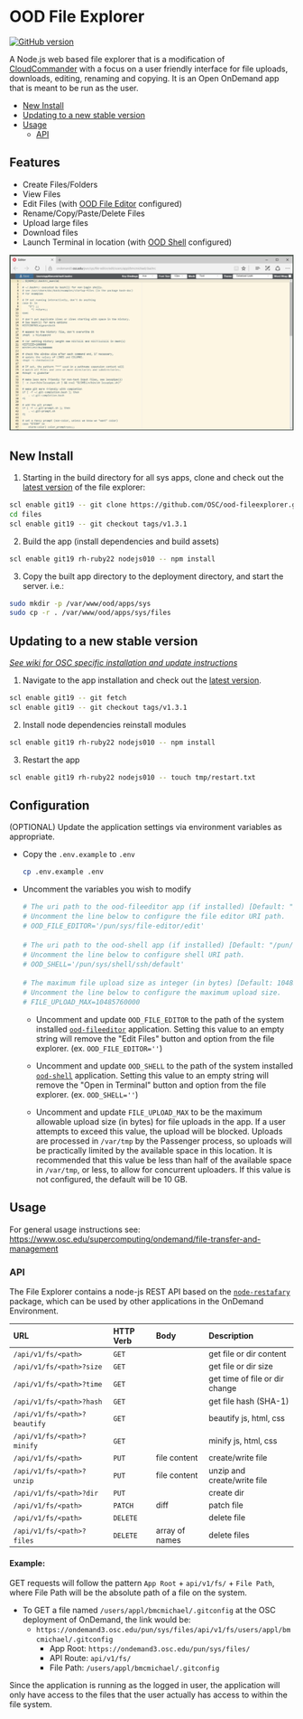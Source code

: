 # OOD File Explorer

[![GitHub version](https://badge.fury.io/gh/OSC%2Food-fileexplorer.svg)](https://badge.fury.io/gh/OSC%2Food-fileexplorer)

A Node.js web based file explorer that is a modification of [CloudCommander](http://cloudcmd.io/) with a focus on a user friendly interface for file uploads, downloads, editing, renaming and copying. It is an Open OnDemand app that is meant to be run as the user.

* [New Install](#new-install)
* [Updating to a new stable version](#updating-to-a-new-stable-version)
* [Usage](#usage)
    * [API](#api)

## Features

* Create Files/Folders
* View Files
* Edit Files (with [OOD File Editor](https://github.com/OSC/ood-fileeditor) configured)
* Rename/Copy/Paste/Delete Files
* Upload large files
* Download files
* Launch Terminal in location (with [OOD Shell](https://github.com/OSC/ood-shell) configured)

![File Explorer Interface](docs/img/001_interface.png)

## New Install

1. Starting in the build directory for all sys apps, clone and check out the [latest version](https://github.com/OSC/ood-fileexplorer/releases) of the file explorer:

  ```sh
  scl enable git19 -- git clone https://github.com/OSC/ood-fileexplorer.git files
  cd files
  scl enable git19 -- git checkout tags/v1.3.1
  ```


  
2. Build the app (install dependencies and build assets)
 
  ```sh
  scl enable git19 rh-ruby22 nodejs010 -- npm install
  ```
  
3. Copy the built app directory to the deployment directory, and start the server. i.e.:
    
  ```sh
  sudo mkdir -p /var/www/ood/apps/sys
  sudo cp -r . /var/www/ood/apps/sys/files
  ```
  
## Updating to a new stable version

[_See wiki for OSC specific installation and update instructions_](https://github.com/OSC/ood-fileexplorer/wiki)

1. Navigate to the app installation and check out the [latest version]((https://github.com/OSC/ood-fileexplorer/releases)).

  ```sh
  scl enable git19 -- git fetch
  scl enable git19 -- git checkout tags/v1.3.1
  ```
  
2. Install node dependencies reinstall modules

  ```sh
  scl enable git19 rh-ruby22 nodejs010 -- npm install
  ```
  
3. Restart the app
  
  ```sh
  scl enable git19 rh-ruby22 nodejs010 -- touch tmp/restart.txt
  ```
  
## Configuration
  
(OPTIONAL) Update the application settings via environment variables as appropriate.

  * Copy the `.env.example` to `.env`
  
    ```sh
    cp .env.example .env
    ```
    
  * Uncomment the variables you wish to modify
    
    ```sh
    # The uri path to the ood-fileeditor app (if installed) [Default: "/pun/sys/file-editor/edit"]
    # Uncomment the line below to configure the file editor URI path.
    # OOD_FILE_EDITOR='/pun/sys/file-editor/edit'
    
    # The uri path to the ood-shell app (if installed) [Default: "/pun/sys/shell/ssh/default"]
    # Uncomment the line below to configure shell URI path.
    # OOD_SHELL='/pun/sys/shell/ssh/default'
    
    # The maximum file upload size as integer (in bytes) [Default: 10485760000]
    # Uncomment the line below to configure the maximum upload size.
    # FILE_UPLOAD_MAX=10485760000
    ```
  
    * Uncomment and update `OOD_FILE_EDITOR` to the path of the system installed [`ood-fileeditor`](https://github.com/OSC/ood-fileeditor) application. Setting this value to an empty string will remove the "Edit Files" button and option from the file explorer. (ex. `OOD_FILE_EDITOR=''`)
  
    * Uncomment and update `OOD_SHELL` to the path of the system installed [`ood-shell`](https://github.com/OSC/ood-shell) application. Setting this value to an empty string will remove the "Open in Terminal" button and option from the file explorer. (ex. `OOD_SHELL=''`)
  
    * Uncomment and update `FILE_UPLOAD_MAX` to be the maximum allowable upload size (in bytes) for file uploads in the app. If a user attempts to exceed this value, the upload will be blocked. Uploads are processed in `/var/tmp` by the Passenger process, so uploads will be practically limited by the available space in this location. It is recommended that this value be less than half of the available space in `/var/tmp`, or less, to allow for concurrent uploaders. If this value is not configured, the default will be 10 GB.
      
## Usage

For general usage instructions see: https://www.osc.edu/supercomputing/ondemand/file-transfer-and-management

### API

The File Explorer contains a node-js REST API based on the [`node-restafary`](https://github.com/coderaiser/node-restafary) package, which can be used by other applications in the OnDemand Environment.

|URL                            |HTTP Verb   |Body               |Description                    |
|:------------------------------|:-----------|:------------------|:------------------------------|
|`/api/v1/fs/<path>`            |`GET`       |                   | get file or dir content       |
|`/api/v1/fs/<path>?size`       |`GET`       |                   | get file or dir size          |
|`/api/v1/fs/<path>?time`       |`GET`       |                   | get time of file or dir change|
|`/api/v1/fs/<path>?hash`       |`GET`       |                   | get file hash (SHA-1)         |
|`/api/v1/fs/<path>?beautify`   |`GET`       |                   | beautify js, html, css        |
|`/api/v1/fs/<path>?minify`     |`GET`       |                   | minify js, html, css          |
|`/api/v1/fs/<path>`            |`PUT`       | file content      | create/write file             |
|`/api/v1/fs/<path>?unzip`      |`PUT`       | file content      | unzip and create/write file   |
|`/api/v1/fs/<path>?dir`        |`PUT`       |                   | create dir                    |
|`/api/v1/fs/<path>`            |`PATCH`     | diff              | patch file                    |
|`/api/v1/fs/<path>`            |`DELETE`    |                   | delete file                   |
|`/api/v1/fs/<path>?files`      |`DELETE`    | array of names    | delete files                  |

#### Example:

GET requests will follow the pattern `App Root` + `api/v1/fs/` + `File Path`, where File Path will be the absolute path of a file on the system.

* To GET a file named `/users/appl/bmcmichael/.gitconfig` at the OSC deployment of OnDemand, the link would be:
  * `https://ondemand3.osc.edu/pun/sys/files/api/v1/fs/users/appl/bmcmichael/.gitconfig`
    * App Root: `https://ondemand3.osc.edu/pun/sys/files/`
    * API Route: `api/v1/fs/`
    * File Path: `/users/appl/bmcmichael/.gitconfig`

Since the application is running as the logged in user, the application will only have access to the files that the user actually has access to within the file system.
